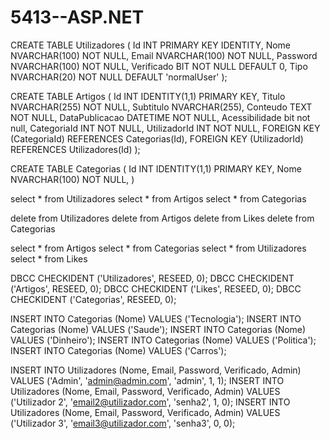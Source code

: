 # 5413--ASP.NET

CREATE TABLE Utilizadores (
    Id INT PRIMARY KEY IDENTITY,
    Nome NVARCHAR(100) NOT NULL,
    Email NVARCHAR(100) NOT NULL,
    Password NVARCHAR(100) NOT NULL,
    Verificado BIT NOT NULL DEFAULT 0,
    Tipo NVARCHAR(20) NOT NULL DEFAULT 'normalUser'
);


CREATE TABLE Artigos (
    Id INT IDENTITY(1,1) PRIMARY KEY,
    Titulo NVARCHAR(255) NOT NULL,
    Subtitulo NVARCHAR(255),
    Conteudo TEXT NOT NULL,
    DataPublicacao DATETIME NOT NULL,
	Acessibilidade bit not null,
    CategoriaId INT NOT NULL,
    UtilizadorId INT NOT NULL,
    FOREIGN KEY (CategoriaId) REFERENCES Categorias(Id),
    FOREIGN KEY (UtilizadorId) REFERENCES Utilizadores(Id)
);

CREATE TABLE Categorias (
	Id INT IDENTITY(1,1) PRIMARY KEY,
    Nome NVARCHAR(100) NOT NULL,
)


select * from Utilizadores
select * from Artigos
select * from Categorias

delete from Utilizadores
delete from Artigos
delete from Likes
delete from Categorias

select * from Artigos
select * from Categorias
select * from Utilizadores
select * from Likes

DBCC CHECKIDENT ('Utilizadores', RESEED, 0);
DBCC CHECKIDENT ('Artigos', RESEED, 0);
DBCC CHECKIDENT ('Likes', RESEED, 0);
DBCC CHECKIDENT ('Categorias', RESEED, 0);

INSERT INTO Categorias (Nome) VALUES ('Tecnologia');
INSERT INTO Categorias (Nome) VALUES ('Saude');
INSERT INTO Categorias (Nome) VALUES ('Dinheiro');
INSERT INTO Categorias (Nome) VALUES ('Politica');
INSERT INTO Categorias (Nome) VALUES ('Carros');

INSERT INTO Utilizadores (Nome, Email, Password, Verificado, Admin) VALUES ('Admin', 'admin@admin.com', 'admin', 1, 1);
INSERT INTO Utilizadores (Nome, Email, Password, Verificado, Admin) VALUES ('Utilizador 2', 'email2@utilizador.com', 'senha2', 1, 0);
INSERT INTO Utilizadores (Nome, Email, Password, Verificado, Admin) VALUES ('Utilizador 3', 'email3@utilizador.com', 'senha3', 0, 0);